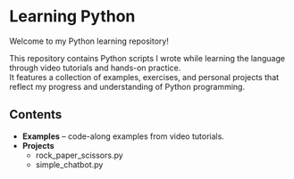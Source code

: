 # Learning Python

Welcome to my Python learning repository!

This repository contains Python scripts I wrote while learning the language through video tutorials and hands-on practice.  
It features a collection of examples, exercises, and personal projects that reflect my progress and understanding of Python programming.

## Contents

- **Examples** – code-along examples from video tutorials.
- **Projects**
  - rock_paper_scissors.py
  - simple_chatbot.py
